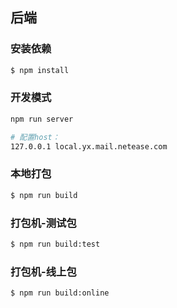 ## 后端

### 安装依赖

```bash
$ npm install
```

### 开发模式

```bash
npm run server

# 配置host：
127.0.0.1 local.yx.mail.netease.com
```

### 本地打包

```bash
$ npm run build
```

### 打包机-测试包

```bash
$ npm run build:test
```

### 打包机-线上包

```bash
$ npm run build:online
```
